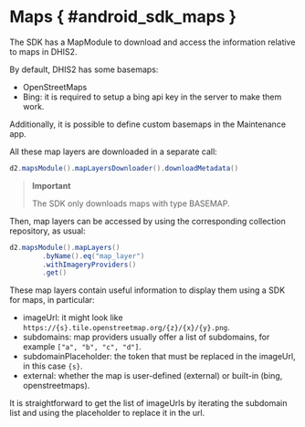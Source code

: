# Maps { #android_sdk_maps }

The SDK has a MapModule to download and access the information relative to maps in DHIS2.

By default, DHIS2 has some basemaps:

- OpenStreetMaps
- Bing: it is required to setup a bing api key in the server to make them work.

Additionally, it is possible to define custom basemaps in the Maintenance app.

All these map layers are downloaded in a separate call:

```java
d2.mapsModule().mapLayersDownloader().downloadMetadata()
```

> **Important**
>
> The SDK only downloads maps with type BASEMAP.

Then, map layers can be accessed by using the corresponding collection repository, as usual:

```java
d2.mapsModule().mapLayers()
        .byName().eq("map_layer")
        .withImageryProviders()
        .get()
```

These map layers contain useful information to display them using a SDK for maps, in particular:

- imageUrl: it might look like `https://{s}.tile.openstreetmap.org/{z}/{x}/{y}.png`.
- subdomains: map providers usually offer a list of subdomains, for example `["a", "b", "c", "d"]`.
- subdomainPlaceholder: the token that must be replaced in the imageUrl, in this case `{s}`.
- external: whether the map is user-defined (external) or built-in (bing, openstreetmaps).

It is straightforward to get the list of imageUrls by iterating the subdomain list and using the placeholder to replace it in the url.
